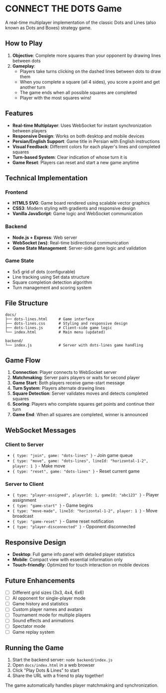 # CONNECT THE DOTS Game

A real-time multiplayer implementation of the classic Dots and Lines (also known as Dots and Boxes) strategy game.

## How to Play

1. **Objective**: Complete more squares than your opponent by drawing lines between dots
2. **Gameplay**:
   - Players take turns clicking on the dashed lines between dots to draw them
   - When you complete a square (all 4 sides), you score a point and get another turn
   - The game ends when all possible squares are completed
   - Player with the most squares wins!

## Features

- **Real-time Multiplayer**: Uses WebSocket for instant synchronization between players
- **Responsive Design**: Works on both desktop and mobile devices
- **Persian/English Support**: Game title in Persian with English instructions
- **Visual Feedback**: Different colors for each player's lines and completed squares
- **Turn-based System**: Clear indication of whose turn it is
- **Game Reset**: Players can reset and start a new game anytime

## Technical Implementation

### Frontend
- **HTML5 SVG**: Game board rendered using scalable vector graphics
- **CSS3**: Modern styling with gradients and responsive design
- **Vanilla JavaScript**: Game logic and WebSocket communication

### Backend
- **Node.js + Express**: Web server
- **WebSocket (ws)**: Real-time bidirectional communication
- **Game State Management**: Server-side game logic and validation

### Game State
- 5x5 grid of dots (configurable)
- Line tracking using Set data structure
- Square completion detection algorithm
- Turn management and scoring system

## File Structure

```
docs/
├── dots-lines.html     # Game interface
├── dots-lines.css      # Styling and responsive design
├── dots-lines.js       # Client-side game logic
└── index.html          # Main menu (updated)

backend/
└── index.js            # Server with dots-lines game handling
```

## Game Flow

1. **Connection**: Player connects to WebSocket server
2. **Matchmaking**: Server pairs players or waits for second player
3. **Game Start**: Both players receive game-start message
4. **Turn System**: Players alternate drawing lines
5. **Square Detection**: Server validates moves and detects completed squares
6. **Scoring**: Players who complete squares get points and continue their turn
7. **Game End**: When all squares are completed, winner is announced

## WebSocket Messages

### Client to Server
- `{ type: "join", game: "dots-lines" }` - Join game queue
- `{ type: "move", game: "dots-lines", lineId: "horizontal-1-2", player: 1 }` - Make move
- `{ type: "reset", game: "dots-lines" }` - Reset current game

### Server to Client
- `{ type: "player-assigned", playerId: 1, gameId: "abc123" }` - Player assignment
- `{ type: "game-start" }` - Game begins
- `{ type: "move-made", lineId: "horizontal-1-2", player: 1 }` - Move broadcast
- `{ type: "game-reset" }` - Game reset notification
- `{ type: "player-disconnected" }` - Opponent disconnected

## Responsive Design

- **Desktop**: Full game info panel with detailed player statistics
- **Mobile**: Compact view with essential information only
- **Touch-friendly**: Optimized for touch interaction on mobile devices

## Future Enhancements

- [ ] Different grid sizes (3x3, 4x4, 6x6)
- [ ] AI opponent for single-player mode
- [ ] Game history and statistics
- [ ] Custom player names and avatars
- [ ] Tournament mode for multiple players
- [ ] Sound effects and animations
- [ ] Spectator mode
- [ ] Game replay system

## Running the Game

1. Start the backend server: `node backend/index.js`
2. Open `docs/index.html` in a web browser
3. Click "Play Dots & Lines" to start
4. Share the URL with a friend to play together!

The game automatically handles player matchmaking and synchronization.
